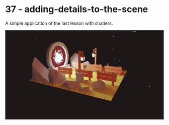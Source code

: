 # 37 - adding-details-to-the-scene

A simple application of the last lesson with shaders.

![](sample.gif)
